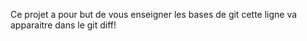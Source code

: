 Ce projet a pour but de vous enseigner les bases de git 
cette ligne va apparaitre dans le git diff!
